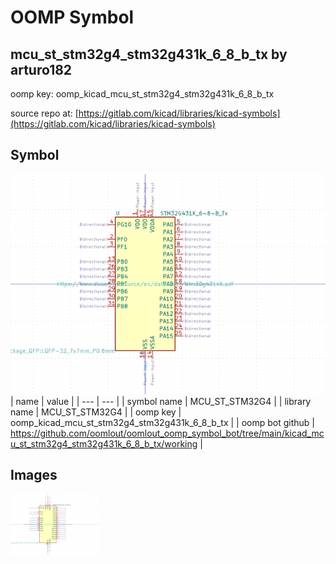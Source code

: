 # OOMP Symbol  
## mcu_st_stm32g4_stm32g431k_6_8_b_tx  by arturo182  
  
oomp key: oomp_kicad_mcu_st_stm32g4_stm32g431k_6_8_b_tx  
  
source repo at: [https://gitlab.com/kicad/libraries/kicad-symbols](https://gitlab.com/kicad/libraries/kicad-symbols)  
## Symbol  
  
[![working.png](working_600.png)](working.png)  
| name | value | 
| --- | --- | 
| symbol name | MCU_ST_STM32G4 | 
| library name | MCU_ST_STM32G4 | 
| oomp key | oomp_kicad_mcu_st_stm32g4_stm32g431k_6_8_b_tx | 
| oomp bot github | https://github.com/oomlout/oomlout_oomp_symbol_bot/tree/main/kicad_mcu_st_stm32g4_stm32g431k_6_8_b_tx/working | 
## Images  
  
[![working.png](working_140.png)](working.png)  
